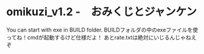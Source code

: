 # omikuzi_v1.2 -　おみくじとジャンケン
You can start with exe in BUILD folder.
BUILDフォルダの中のexeファイルを使ってね！cmdが起動するけど仕様だよ！
あとrate.txtは絶対にいじるんじゃねえぞ
